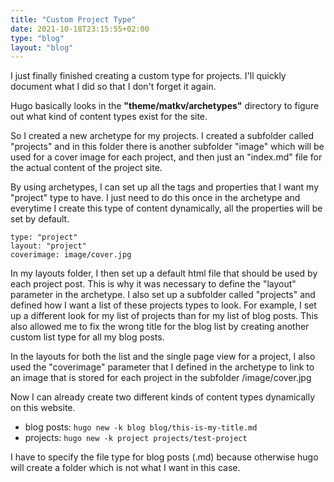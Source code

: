 ```yaml
---
title: "Custom Project Type"
date: 2021-10-18T23:15:55+02:00
type: "blog"
layout: "blog"
---
```


I just finally finished creating a custom type for projects. I'll quickly document what I did so that I don't forget it again.

<!--more-->


Hugo basically looks in the **"theme/matkv/archetypes"** directory to figure out what kind of content types exist for the site.

So I created a new archetype for my projects. I created a subfolder called "projects" and in this folder there is another subfolder "image" which will be used for a cover image for each project, and then just an "index.md" file for the actual content of the project site.

By using archetypes, I can set up all the tags and properties that I want my "project" type to have. I just need to do this once in the archetype and everytime I create this type of content dynamically, all the properties will be set by default.

```
type: "project"
layout: "project"
coverimage: image/cover.jpg
```

In my layouts folder, I then set up a default html file that should be used by each project post. This is why it was necessary to define the "layout" parameter in the archetype. I also set up a subfolder called "projects" and defined how I want a list of these projects types to look. For example, I set up a different look for my list of projects than for my list of blog posts. This also allowed me to fix the wrong title for the blog list by creating another custom list type for all my blog posts.

In the layouts for both the list and the single page view for a project, I also used the "coverimage" parameter that I defined in the archetype to link to an image that is stored for each project in the subfolder /image/cover.jpg

Now I can already create two different kinds of content types dynamically on this website.

* blog posts: ```hugo new -k blog blog/this-is-my-title.md```
* projects: ```hugo new -k project projects/test-project```

I have to specify the file type for blog posts (.md) because otherwise hugo will create a folder which is not what I want in this case.
